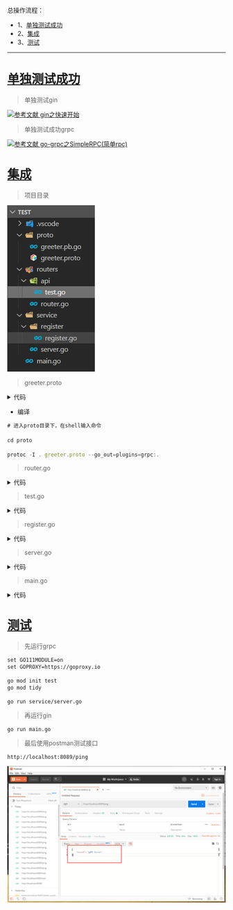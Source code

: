 总操作流程：
- 1、[单独测试成功](#go-01)
- 2、[集成](#go-02)
- 3、[测试](#go-03)


***

# <a name="go-01" href="#" >单独测试成功</a>

> 单独测试gin

[![](https://img.shields.io/badge/参考文献-gin之快速开始-yellow.svg "参考文献 gin之快速开始")](https://github.com/OurNotes/CCN/blob/master/6.%E5%90%8E%E5%8F%B0/4.go/01.windows%E7%8E%AF%E5%A2%83/02.go%E4%B9%8B%E6%A1%86%E6%9E%B6/01.go%E4%B9%8Bgin/01.gin%E4%B9%8B%E5%BF%AB%E9%80%9F%E5%BC%80%E5%A7%8B.md)

> 单独测试成功grpc

[![](https://img.shields.io/badge/参考文献-go--grpc之SimpleRPC(简单rpc)-yellow.svg "参考文献 go-grpc之SimpleRPC(简单rpc)")](https://github.com/OurNotes/CCN/blob/master/6.%E5%90%8E%E5%8F%B0/4.go/01.windows%E7%8E%AF%E5%A2%83/02.go%E4%B9%8B%E6%A1%86%E6%9E%B6/02.go%E4%B9%8Bgrpc/01.go-grpc%E4%B9%8BSimple%20RPC(%E7%AE%80%E5%8D%95rpc).md)

# <a name="go-02" href="#" >集成</a>

> 项目目录

![](image/1-1.png)

> greeter.proto

<details>
<summary>代码</summary>

```go
syntax = "proto3";

package proto;

service SearchService {
    rpc Search(SearchRequest) returns (SearchResponse) {}
}

message SearchRequest {
    string request = 1;
}

message SearchResponse {
    string response = 1;
}
```

</details>

- 编译

```js
# 进入proto目录下，在shell输入命令

cd proto

protoc -I . greeter.proto --go_out=plugins=grpc:.
```

> router.go

<details>
<summary>代码</summary>

```go

package routers
 
import (
    "github.com/gin-gonic/gin"
    . "test/routers/api"
)
 
func InitRouter() *gin.Engine {
    router := gin.Default()
 
    router.GET("/test", Test)
 
    return router
}
```

</details>


> test.go

<details>
<summary>代码</summary>

```go

package api

import (
	"log"
	"context"
	"net/http"
	"github.com/gin-gonic/gin"
	proto "test/proto"
	"google.golang.org/grpc"
)

const PORT = "8080"


func Test(c *gin.Context) {
	//创建与给定目标（服务端）的连接交互
	conn, err := grpc.Dial(":"+PORT, grpc.WithInsecure())
	if err != nil {
		log.Fatalf("grpc.Dial err: %v", err)
		return
	}
	defer conn.Close()
	//创建 SearchService 的客户端对象
	client := proto.NewSearchServiceClient(conn)

	resp, err := client.Search(context.Background(), &proto.SearchRequest{
		Request: "gRPC",
	})
	if err != nil {
		log.Fatalf("client.Search err: %v", err)
		c.JSON(http.StatusOK, gin.H{                                                 
            "code":    -1,
            "message": "抱歉未找到相关信息",
        })
        return
	}

	c.JSON(200, gin.H{
		"result": resp.GetResponse(),
	})
}


```

</details>

> register.go

<details>
<summary>代码</summary>

```go
package srv_comic
 
import (
	"context"
	"google.golang.org/grpc"
	proto "test/proto"
 
)

type SearchService struct{}

func (s *SearchService) Search(ctx context.Context, r *proto.SearchRequest) (*proto.SearchResponse, error) {
	return &proto.SearchResponse{Response: r.GetRequest() + " Server"}, nil
}

func ServiceReg(server *grpc.Server)  {
	proto.RegisterSearchServiceServer(server,&SearchService{})

}

```

</details>

> server.go

<details>
<summary>代码</summary>

```go
package main
 
import (
	"log"
	"net"
	"google.golang.org/grpc"
	"google.golang.org/grpc/reflection"
	service "test/service/register"
)


const PORT = "8080"

func main() {
	//创建 Listen，监听 TCP 端口
	lis, err := net.Listen("tcp", ":"+PORT)
	if err != nil {
		log.Fatalf("net.Listen err: %v", err)
	}
	//创建 gRPC Server 对象
	server := grpc.NewServer()
	//将 SearchService注册到 gRPC Server 的内部注册中心
	service.ServiceReg(server)
	// Register reflection service on gRPC server.
	reflection.Register(server)
	if err := server.Serve(lis); err != nil {
		log.Fatalf("failed to serve: %v", err)
	}
}
```

</details>

> main.go

<details>
<summary>代码</summary>

```go
package main

import (
	"log"
	"test/routers"
)

const PORT = "8080"

func main() {

	
	router := routers.InitRouter()
	// 启动并监听8089端口
	if err := router.Run(":8089"); err != nil {
		log.Fatalf("could not run server: %v", err)
	}

}


```

</details>

# <a name="go-03" href="#" >测试</a>

> 先运行grpc

```
set GO111MODULE=on
set GOPROXY=https://goproxy.io

go mod init test
go mod tidy

go run service/server.go
```

> 再运行gin

```
go run main.go
```


> 最后使用postman测试接口

```
http://localhost:8089/ping
```

![](image/1-2.png)
